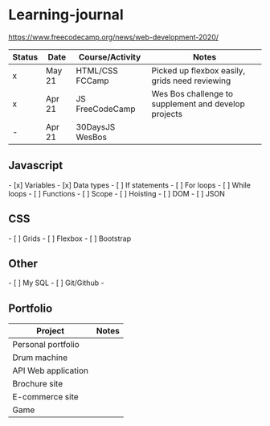 # Learning-journal
https://www.freecodecamp.org/news/web-development-2020/

Status | Date   | Course/Activity | Notes
-------|------  |---------------  |-----
    x  | May 21 | HTML/CSS FCCamp | Picked up flexbox easily, grids need reviewing
   x   | Apr 21 | JS FreeCodeCamp | Wes Bos challenge to supplement and develop projects
-      | Apr 21 | 30DaysJS WesBos | 
      
<h2>Javascript</h2>
- [x]  Variables 
- [x]  Data types
- [    ]  If statements
- [    ]  For loops
- [    ]  While loops
- [    ]  Functions
- [    ]  Scope
- [    ]  Hoisting
- [    ]  DOM
- [    ]  JSON

<h2>CSS</h2>
- [    ]  Grids
- [    ]  Flexbox
- [    ]  Bootstrap

<h2>Other</h2>
- [    ] My SQL
- [    ] Git/Github
- 
      
<h2>Portfolio</h2>
      
Project|Notes
-------|-----
Personal portfolio| 
Drum machine| 
API Web application|
Brochure site|
E-commerce site| 
Game|

